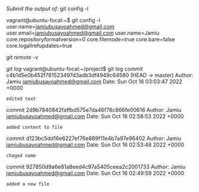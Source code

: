 *Submit the output of:*
git config -l

vagrant@ubuntu-focal:~$ git config -l
user.name=jamiubusayoahmed@gmail.com
user.email=jamiubusayoahmed@gmail.com
user.name=Jamiu
core.repositoryformatversion=0
core.filemode=true
core.bare=false
core.logallrefupdates=true

*git remote -v*


*git log*
vagrant@ubuntu-focal:~/project$ git log
commit c4b1d5e0b452f781523497d3adb3df4949c64580 (HEAD -> master)
Author: Jamiu <jamiubusayoahmed@gmail.com>
Date:   Sun Oct 16 03:03:47 2022 +0000

    edited text

commit 2d9b7840842faffbd575e7da46f78c866fe00616
Author: Jamiu <jamiubusayoahmed@gmail.com>
Date:   Sun Oct 16 02:58:53 2022 +0000

    added content to file

commit d123bc5dd16e6227ef76e889f11e4b7a97e96402
Author: Jamiu <jamiubusayoahmed@gmail.com>
Date:   Sun Oct 16 02:53:48 2022 +0000

    chaged name

commit 927850d9a6e81a8eed4c97a5405ceea2c2001733
Author: Jamiu <jamiubusayoahmed@gmail.com>
Date:   Sun Oct 16 02:49:59 2022 +0000

    added a new file
